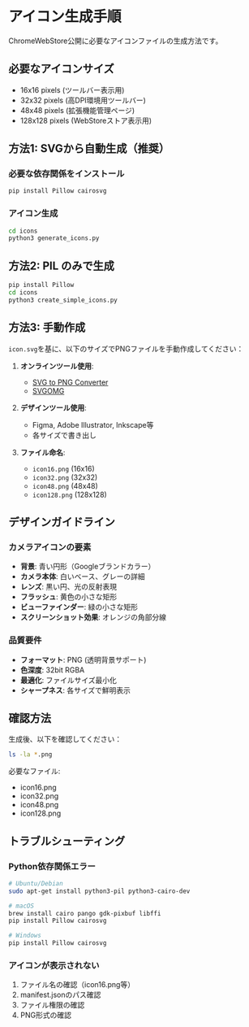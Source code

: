 # アイコン生成手順

ChromeWebStore公開に必要なアイコンファイルの生成方法です。

## 必要なアイコンサイズ
- 16x16 pixels (ツールバー表示用)
- 32x32 pixels (高DPI環境用ツールバー)
- 48x48 pixels (拡張機能管理ページ)
- 128x128 pixels (WebStoreストア表示用)

## 方法1: SVGから自動生成（推奨）

### 必要な依存関係をインストール
```bash
pip install Pillow cairosvg
```

### アイコン生成
```bash
cd icons
python3 generate_icons.py
```

## 方法2: PIL のみで生成

```bash
pip install Pillow
cd icons  
python3 create_simple_icons.py
```

## 方法3: 手動作成

`icon.svg`を基に、以下のサイズでPNGファイルを手動作成してください：

1. **オンラインツール使用**:
   - [SVG to PNG Converter](https://cloudconvert.com/svg-to-png)
   - [SVGOMG](https://jakearchibald.github.io/svgomg/)

2. **デザインツール使用**:
   - Figma, Adobe Illustrator, Inkscape等
   - 各サイズで書き出し

3. **ファイル命名**:
   - `icon16.png` (16x16)
   - `icon32.png` (32x32) 
   - `icon48.png` (48x48)
   - `icon128.png` (128x128)

## デザインガイドライン

### カメラアイコンの要素
- **背景**: 青い円形（Googleブランドカラー）
- **カメラ本体**: 白いベース、グレーの詳細
- **レンズ**: 黒い円、光の反射表現
- **フラッシュ**: 黄色の小さな矩形
- **ビューファインダー**: 緑の小さな矩形
- **スクリーンショット効果**: オレンジの角部分線

### 品質要件
- **フォーマット**: PNG (透明背景サポート)
- **色深度**: 32bit RGBA
- **最適化**: ファイルサイズ最小化
- **シャープネス**: 各サイズで鮮明表示

## 確認方法

生成後、以下を確認してください：

```bash
ls -la *.png
```

必要なファイル:
- icon16.png
- icon32.png  
- icon48.png
- icon128.png

## トラブルシューティング

### Python依存関係エラー
```bash
# Ubuntu/Debian
sudo apt-get install python3-pil python3-cairo-dev

# macOS  
brew install cairo pango gdk-pixbuf libffi
pip install Pillow cairosvg

# Windows
pip install Pillow cairosvg
```

### アイコンが表示されない
1. ファイル名の確認（icon16.png等）
2. manifest.jsonのパス確認
3. ファイル権限の確認
4. PNG形式の確認